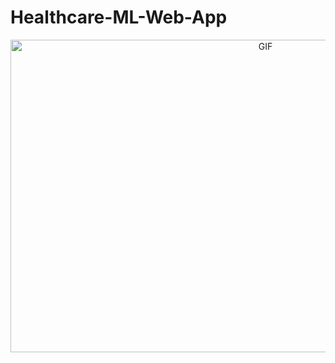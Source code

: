 # Healthcare-ML-Web-App

<p align='center'>
     <img alt="GIF" src="https://github.com/AkshitTayade/Malaria-Detection/blob/master/static/ML.gif" width="800" height="500" />
</p>
